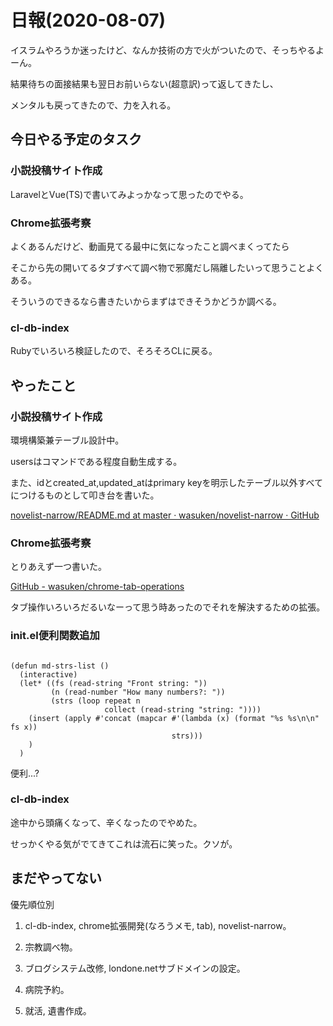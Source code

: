 # 日報(2020-08-07)

イスラムやろうか迷ったけど、なんか技術の方で火がついたので、そっちやるよーん。

結果待ちの面接結果も翌日お前いらない(超意訳)って返してきたし、

メンタルも戻ってきたので、力を入れる。

## 今日やる予定のタスク

### 小説投稿サイト作成

LaravelとVue(TS)で書いてみよっかなって思ったのでやる。

### Chrome拡張考察

よくあるんだけど、動画見てる最中に気になったこと調べまくってたら

そこから先の開いてるタブすべて調べ物で邪魔だし隔離したいって思うことよくある。

そういうのできるなら書きたいからまずはできそうかどうか調べる。

### cl-db-index

Rubyでいろいろ検証したので、そろそろCLに戻る。

## やったこと

### 小説投稿サイト作成

環境構築兼テーブル設計中。

usersはコマンドである程度自動生成する。

また、idとcreated_at,updated_atはprimary keyを明示したテーブル以外すべてにつけるものとして叩き台を書いた。

[novelist-narrow/README.md at master · wasuken/novelist-narrow · GitHub](https://github.com/wasuken/novelist-narrow/blob/master/README.md#%E3%83%86%E3%83%BC%E3%83%96%E3%83%AB%E8%A8%AD%E8%A8%88)

### Chrome拡張考察

とりあえず一つ書いた。

[GitHub - wasuken/chrome-tab-operations](https://github.com/wasuken/chrome-tab-operations)

タブ操作いろいろだるいなーって思う時あったのでそれを解決するための拡張。

### init.el便利関数追加

```

(defun md-strs-list ()
  (interactive)
  (let* ((fs (read-string "Front string: "))
		 (n (read-number "How many numbers?: "))
		 (strs (loop repeat n
					 collect (read-string "string: "))))
	(insert (apply #'concat (mapcar #'(lambda (x) (format "%s %s\n\n" fs x))
									strs)))
	)
  )

```

便利...?

### cl-db-index

途中から頭痛くなって、辛くなったのでやめた。

せっかくやる気がでてきてこれは流石に笑った。クソが。

## まだやってない

優先順位別

1. cl-db-index, chrome拡張開発(なろうメモ, tab), novelist-narrow。

2. 宗教調べ物。

3. ブログシステム改修, londone.netサブドメインの設定。

4. 病院予約。

5. 就活, 遺書作成。
